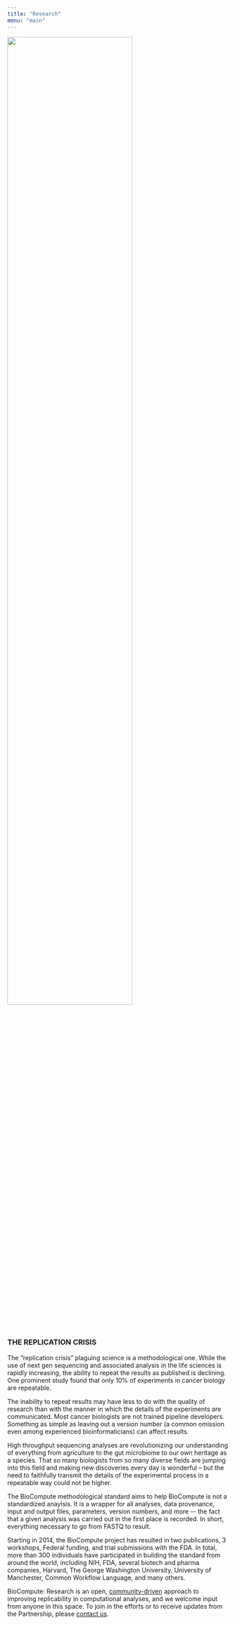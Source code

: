 ```yaml
---
title: "Research"
menu: "main"
---
```


<div class="col-lg-6 offset-lg-3 text-center">
<img src="/images/logo.research.png" class="img-fluid mx-auto d-block" width="75%" alt="">
</div>

### THE REPLICATION CRISIS
<p>
The “replication crisis” plaguing science is a methodological one. While the use of next gen sequencing and associated analysis in the life sciences is rapidly increasing, the ability to repeat the results as published is declining. One prominent study found that only 10% of experiments in cancer biology are repeatable.
<p>
The inability to repeat results may have less to do with the quality of research than with the manner in which the details of the experiments are communicated. Most cancer biologists are not trained pipeline developers. Something as simple as leaving out a version number (a common omission even among experienced bioinformaticians) can affect results.
<p>
High throughput sequencing analyses are revolutionizing our understanding of everything from agriculture to the gut microbiome to our own heritage as a species. That so many biologists from so many diverse fields are jumping into this field and making new discoveries every day is wonderful – but the need to faithfully transmit the details of the experimental process in a repeatable way could not be higher.
<p>
The BioCompute methodological standard aims to help BioCompute is not a standardized anaylsis. It is a wrapper for all analyses, data provenance, input and output files, parameters, version numbers, and more -- the fact that a given analysis was carried out in the first place is recorded. In short, everything necessary to go from FASTQ to result.
<p>
Starting in 2014, the BioCompute project has resulted in two publications, 3 workshops, Federal funding, and trial submissions with the FDA. In total, more than 300 individuals have participated in building the standard from around the world, including NIH, FDA, several biotech and pharma companies, Harvard, The George Washington University, University of Manchester, Common Workflow Language, and many others.
<p>
BioCompute: Research is an open, <a href="https://osf.io/h59uh/" class=regular>community-driven</a> approach to improving replicability in computational analyses, and we welcome input from anyone in this space. To join in the efforts or to receive updates from the Partnership, please <a href="mailto:keeneyjg@gwu.edu?Subject=BioCompute%20Partnership" target="_top" class=regular>contact us</a>.
